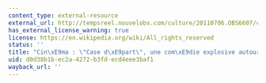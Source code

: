 ```yaml
---
content_type: external-resource
external_url: http://tempsreel.nouvelobs.com/culture/20110706.OBS6607/cinema-case-depart-une-comedie-explosive-autour-de-l-esclavage.html
has_external_license_warning: true
license: https://en.wikipedia.org/wiki/All_rights_reserved
status: ''
title: "Cin\xE9ma : \"Case d\xE9part\", une com\xE9die explosive autour de l'esclavage"
uid: d0d38b1b-ec2a-4272-b3fd-ecd4eee3baf1
wayback_url: ''
---
```

